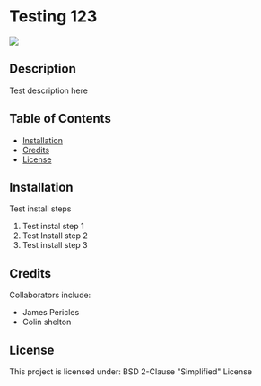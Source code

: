 
# Testing 123 
![](https://img.shields.io/badge/-BSD%202-Clause%20"Simplified"%20License-orange)

## Description

Test description here


## Table of Contents
  * [Installation](#installation)
  * [Credits](#credits)
  * [License](#license)

## Installation

Test install steps
1. Test instal step 1
2. Test Install step 2
3. Test install step 3


## Credits

Collaborators include:
-  James Pericles
- Colin shelton

## License

This project is licensed under: 
BSD 2-Clause "Simplified" License


